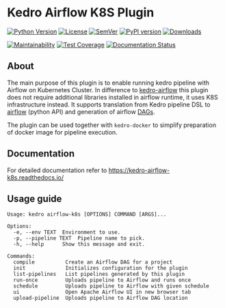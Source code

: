 # Kedro Airflow K8S Plugin

[![Python Version](https://img.shields.io/badge/python-3.7%20%7C%203.8-blue.svg)](https://github.com/getindata/kedro-airflow-k8s)
[![License](https://img.shields.io/badge/license-Apache%202.0-blue.svg)](https://opensource.org/licenses/Apache-2.0) 
[![SemVer](https://img.shields.io/badge/semver-2.0.0-green)](https://semver.org/)
[![PyPI version](https://badge.fury.io/py/kedro-airflow-k8s.svg)](https://pypi.org/project/kedro-airflow-k8s/)
[![Downloads](https://img.shields.io/pypi/dm/kedro-airflow-k8s)](https://img.shields.io/pypi/dm/kedro-airflow-k8s) 

[![Maintainability](https://api.codeclimate.com/v1/badges/f2ef65a9be497267c738/maintainability)](https://codeclimate.com/github/getindata/kedro-airflow-k8s/maintainability)
[![Test Coverage](https://api.codeclimate.com/v1/badges/f2ef65a9be497267c738/test_coverage)](https://codeclimate.com/github/getindata/kedro-airflow-k8s/test_coverage)
[![Documentation Status](https://readthedocs.org/projects/kedro-airflow-k8s/badge/?version=latest)](https://kedro-airflow-k8s.readthedocs.io/en/latest/?badge=latest)

## About

The main purpose of this plugin is to enable running kedro pipeline with Airflow on Kubernetes Cluster. In difference to 
[kedro-airflow](https://github.com/quantumblacklabs/kedro-airflow) this plugin does not require additional libraries installed
in airflow runtime, it uses K8S infrastructure instead. It supports translation
from Kedro pipeline DSL to [airflow](https://airflow.apache.org/docs/apache-airflow/stable/python-api-ref.html) (python API)
and generation of airflow [DAGs](https://airflow.apache.org/docs/apache-airflow/stable/concepts.html#dags).

The plugin can be used together with `kedro-docker` to simplify preparation of docker image for pipeline execution.   

## Documentation

For detailed documentation refer to https://kedro-airflow-k8s.readthedocs.io/

## Usage guide

```
Usage: kedro airflow-k8s [OPTIONS] COMMAND [ARGS]...
 
Options:
  -e, --env TEXT  Environment to use.
  -p, --pipeline TEXT  Pipeline name to pick.
  -h, --help      Show this message and exit.

Commands:
  compile          Create an Airflow DAG for a project
  init             Initializes configuration for the plugin
  list-pipelines   List pipelines generated by this plugin
  run-once         Uploads pipeline to Airflow and runs once
  schedule         Uploads pipeline to Airflow with given schedule
  ui               Open Apache Airflow UI in new browser tab
  upload-pipeline  Uploads pipeline to Airflow DAG location
```
